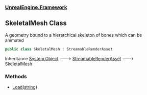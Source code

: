 ### [UnrealEngine.Framework](./UnrealEngine-Framework.md 'UnrealEngine.Framework')
## SkeletalMesh Class
A geometry bound to a hierarchical skeleton of bones which can be animated  
```csharp
public class SkeletalMesh : StreamableRenderAsset
```
Inheritance [System.Object](https://docs.microsoft.com/en-us/dotnet/api/System.Object 'System.Object') &#129106; [StreamableRenderAsset](./UnrealEngine-Framework-StreamableRenderAsset.md 'UnrealEngine.Framework.StreamableRenderAsset') &#129106; SkeletalMesh  
### Methods
- [Load(string)](./UnrealEngine-Framework-SkeletalMesh-Load(string).md 'UnrealEngine.Framework.SkeletalMesh.Load(string)')
